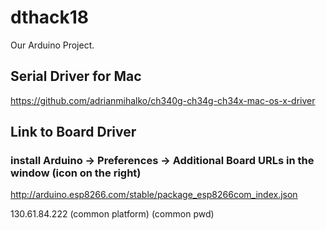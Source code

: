 # dthack18

Our Arduino Project. 

## Serial Driver for Mac
https://github.com/adrianmihalko/ch340g-ch34g-ch34x-mac-os-x-driver

## Link to Board Driver
### install Arduino -> Preferences -> Additional Board URLs in the window (icon on the right)
http://arduino.esp8266.com/stable/package_esp8266com_index.json


130.61.84.222
(common platform)
(common pwd)
